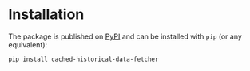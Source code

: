 # Installation

The package is published on [PyPI](https://pypi.org/project/cached-historical-data-fetcher/) and can be installed with `pip` (or any equivalent):

```bash
pip install cached-historical-data-fetcher
```
